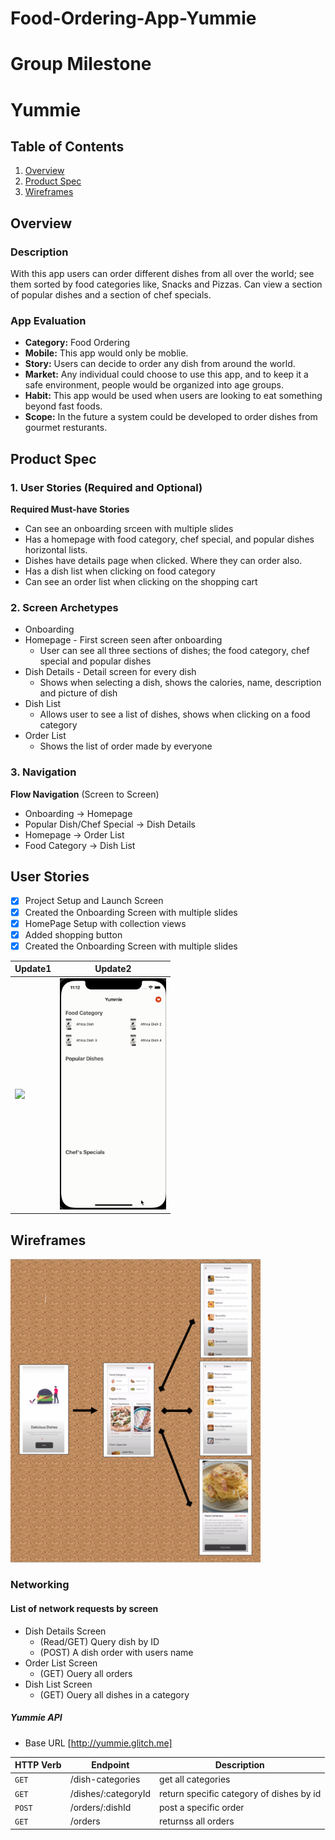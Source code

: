 # Food-Ordering-App-Yummie
Group Milestone
===

# Yummie

## Table of Contents
1. [Overview](#Overview)
1. [Product Spec](#Product-Spec)
1. [Wireframes](#Wireframes)

## Overview
### Description
With this app users can order different dishes from all over the world; see them sorted by food categories like, Snacks and Pizzas. Can view a section of popular dishes and a section of chef specials. 

### App Evaluation
- **Category:** Food Ordering
- **Mobile:** This app would only be moblie. 
- **Story:** Users can decide to order any dish from around the world. 
- **Market:** Any individual could choose to use this app, and to keep it a safe environment, people would be organized into age groups.
- **Habit:** This app would be used when users are looking to eat something beyond fast foods.
- **Scope:** In the future a system could be developed to order dishes from gourmet resturants. 

## Product Spec
### 1. User Stories (Required and Optional)

**Required Must-have Stories**

* Can see an onboarding srceen with multiple slides
* Has a homepage with food category, chef special, and popular dishes horizontal lists. 
* Dishes have details page when clicked. Where they can order also.
* Has a dish list when clicking on food category
* Can see an order list when clicking on the shopping cart

### 2. Screen Archetypes

* Onboarding
* Homepage - First screen seen after onboarding
   * User can see all three sections of dishes; the food category, chef special and popular dishes  
* Dish Details - Detail screen for every dish
   * Shows when selecting a dish, shows the calories, name, description and picture of dish
* Dish List 
   * Allows user to see a list of dishes, shows when clicking on a food category
* Order List
   * Shows the list of order made by everyone 


### 3. Navigation

**Flow Navigation** (Screen to Screen)
* Onboarding -> Homepage
* Popular Dish/Chef Special -> Dish Details
* Homepage -> Order List 
* Food Category -> Dish List

## User Stories
- [x] Project Setup and Launch Screen
- [x] Created the Onboarding Screen with multiple slides
- [x] HomePage Setup with collection views
- [x] Added shopping button
- [x] Created the Onboarding Screen with multiple slides

Update1| Update2 
--------|--------|
| <img src="2.gif" width=170><br> | <img src="screen3.gif" width=170><br> |


## Wireframes
<img src="Screen Shot 2022-11-09 at 10.10.53 PM.png" width=400><br>

### Networking
#### List of network requests by screen
   - Dish Details Screen
      - (Read/GET) Query dish by ID
      - (POST) A dish order with users name 
   - Order List Screen
      - (GET) Ouery all orders
   - Dish List Screen  
      - (GET) Ouery all dishes in a category
   

##### Yummie API
- Base URL [http://yummie.glitch.me]

HTTP Verb | Endpoint | Description
   ----------|----------|------------
   | `GET`    | /dish-categories | get all categories |
   | `GET`    | /dishes/:categoryId | return specific category of dishes by id |
   | `POST`   | /orders/:dishId   | post a specific order |
   | `GET`    | /orders | returnss all orders |


